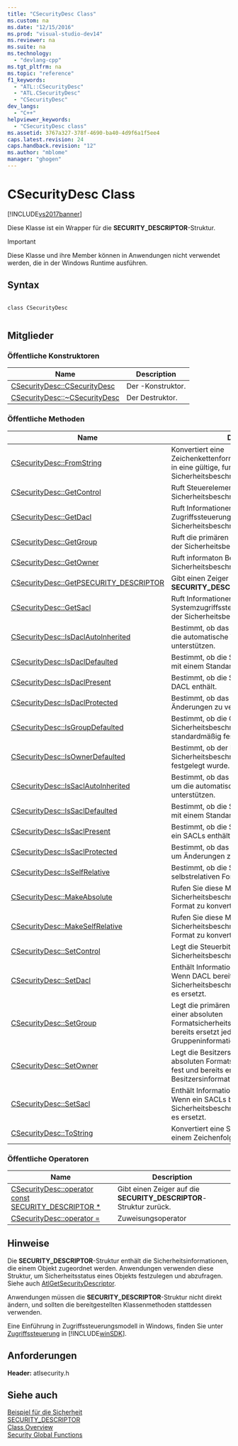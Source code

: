 ```yaml
---
title: "CSecurityDesc Class"
ms.custom: na
ms.date: "12/15/2016"
ms.prod: "visual-studio-dev14"
ms.reviewer: na
ms.suite: na
ms.technology: 
  - "devlang-cpp"
ms.tgt_pltfrm: na
ms.topic: "reference"
f1_keywords: 
  - "ATL::CSecurityDesc"
  - "ATL.CSecurityDesc"
  - "CSecurityDesc"
dev_langs: 
  - "C++"
helpviewer_keywords: 
  - "CSecurityDesc class"
ms.assetid: 3767a327-378f-4690-ba40-4d9f6a1f5ee4
caps.latest.revision: 24
caps.handback.revision: "12"
ms.author: "mblome"
manager: "ghogen"
---
```

# CSecurityDesc Class
[!INCLUDE[vs2017banner](../../assembler/inline/includes/vs2017banner.md)]

Diese Klasse ist ein Wrapper für die **SECURITY\_DESCRIPTOR**\-Struktur.  
  
> [!IMPORTANT]
>  Diese Klasse und ihre Member können in Anwendungen nicht verwendet werden, die in der Windows Runtime ausführen.  
  
## Syntax  
  
```  
  
class CSecurityDesc  
  
```  
  
## Mitglieder  
  
### Öffentliche Konstruktoren  
  
|Name|Description|  
|----------|-----------------|  
|[CSecurityDesc::CSecurityDesc](../Topic/CSecurityDesc::CSecurityDesc.md)|Der \-Konstruktor.|  
|[CSecurityDesc::~CSecurityDesc](../Topic/CSecurityDesc::~CSecurityDesc.md)|Der Destruktor.|  
  
### Öffentliche Methoden  
  
|Name|Description|  
|----------|-----------------|  
|[CSecurityDesc::FromString](../Topic/CSecurityDesc::FromString.md)|Konvertiert eine Zeichenkettenformatsicherheitsbeschreibung in eine gültige, funktionale Sicherheitsbeschreibung.|  
|[CSecurityDesc::GetControl](../Topic/CSecurityDesc::GetControl.md)|Ruft Steuerelementinformationen aus der Sicherheitsbeschreibung ab.|  
|[CSecurityDesc::GetDacl](../Topic/CSecurityDesc::GetDacl.md)|Ruft Informationen der besitzerverwalteten Zugriffssteuerungsliste \(DACLs\) aus der Sicherheitsbeschreibung ab.|  
|[CSecurityDesc::GetGroup](../Topic/CSecurityDesc::GetGroup.md)|Ruft die primären Gruppeninformationen aus der Sicherheitsbeschreibung ab.|  
|[CSecurityDesc::GetOwner](../Topic/CSecurityDesc::GetOwner.md)|Ruft informaton Besitzer von der Sicherheitsbeschreibung ab.|  
|[CSecurityDesc::GetPSECURITY\_DESCRIPTOR](../Topic/CSecurityDesc::GetPSECURITY_DESCRIPTOR.md)|Gibt einen Zeiger auf die **SECURITY\_DESCRIPTOR**\-Struktur zurück.|  
|[CSecurityDesc::GetSacl](../Topic/CSecurityDesc::GetSacl.md)|Ruft Informationen der Systemzugriffssteuerungsliste \(SACL\) aus der Sicherheitsbeschreibung ab.|  
|[CSecurityDesc::IsDaclAutoInherited](../Topic/CSecurityDesc::IsDaclAutoInherited.md)|Bestimmt, ob das DACL konfiguriert wird, um die automatische Weitergabe zu unterstützen.|  
|[CSecurityDesc::IsDaclDefaulted](../Topic/CSecurityDesc::IsDaclDefaulted.md)|Bestimmt, ob die Sicherheitsbeschreibung mit einem Standard DACL konfiguriert ist.|  
|[CSecurityDesc::IsDaclPresent](../Topic/CSecurityDesc::IsDaclPresent.md)|Bestimmt, ob die Sicherheitsbeschreibung DACL enthält.|  
|[CSecurityDesc::IsDaclProtected](../Topic/CSecurityDesc::IsDaclProtected.md)|Bestimmt, ob das DACL konfiguriert wird, um Änderungen zu verhindern.|  
|[CSecurityDesc::IsGroupDefaulted](../Topic/CSecurityDesc::IsGroupDefaulted.md)|Bestimmt, ob die Gruppensicherheits\-id der Sicherheitsbeschreibung \(SID\) standardmäßig festgelegt wurde.|  
|[CSecurityDesc::IsOwnerDefaulted](../Topic/CSecurityDesc::IsOwnerDefaulted.md)|Bestimmt, ob der Besitzer SID der Sicherheitsbeschreibung standardmäßig festgelegt wurde.|  
|[CSecurityDesc::IsSaclAutoInherited](../Topic/CSecurityDesc::IsSaclAutoInherited.md)|Bestimmt, ob das SACLs konfiguriert wird, um die automatische Weitergabe zu unterstützen.|  
|[CSecurityDesc::IsSaclDefaulted](../Topic/CSecurityDesc::IsSaclDefaulted.md)|Bestimmt, ob die Sicherheitsbeschreibung mit einem Standard SACLs konfiguriert ist.|  
|[CSecurityDesc::IsSaclPresent](../Topic/CSecurityDesc::IsSaclPresent.md)|Bestimmt, ob die Sicherheitsbeschreibung ein SACLs enthält.|  
|[CSecurityDesc::IsSaclProtected](../Topic/CSecurityDesc::IsSaclProtected.md)|Bestimmt, ob das SACLs konfiguriert wird, um Änderungen zu verhindern.|  
|[CSecurityDesc::IsSelfRelative](../Topic/CSecurityDesc::IsSelfRelative.md)|Bestimmt, ob die Sicherheitsbeschreibung im selbstrelativen Format ist.|  
|[CSecurityDesc::MakeAbsolute](../Topic/CSecurityDesc::MakeAbsolute.md)|Rufen Sie diese Methode auf, um die Sicherheitsbeschreibung auf die absolute Format zu konvertieren.|  
|[CSecurityDesc::MakeSelfRelative](../Topic/CSecurityDesc::MakeSelfRelative.md)|Rufen Sie diese Methode auf, um die Sicherheitsbeschreibung zum selbstrelativen Format zu konvertieren.|  
|[CSecurityDesc::SetControl](../Topic/CSecurityDesc::SetControl.md)|Legt die Steuerbite einer Sicherheitsbeschreibung fest.|  
|[CSecurityDesc::SetDacl](../Topic/CSecurityDesc::SetDacl.md)|Enthält Informationen in einem DACL fest.  Wenn DACL bereits in der Sicherheitsbeschreibung vorhanden ist, wird es ersetzt.|  
|[CSecurityDesc::SetGroup](../Topic/CSecurityDesc::SetGroup.md)|Legt die primären Gruppeninformationen einer absoluten Formatsicherheitsbeschreibung fest und bereits ersetzt jedes primäre der Gruppeninformationen vorhanden.|  
|[CSecurityDesc::SetOwner](../Topic/CSecurityDesc::SetOwner.md)|Legt die Besitzersinformationen einer absoluten Formatsicherheitsbeschreibung fest und bereits ersetzt jedes der Besitzersinformationen vorhanden.|  
|[CSecurityDesc::SetSacl](../Topic/CSecurityDesc::SetSacl.md)|Enthält Informationen in einem SACLs fest.  Wenn ein SACLs bereits in der Sicherheitsbeschreibung vorhanden ist, wird es ersetzt.|  
|[CSecurityDesc::ToString](../Topic/CSecurityDesc::ToString.md)|Konvertiert eine Sicherheitsbeschreibung zu einem Zeichenfolgenformat.|  
  
### Öffentliche Operatoren  
  
|Name|Description|  
|----------|-----------------|  
|[CSecurityDesc::operator const SECURITY\_DESCRIPTOR \*](../Topic/CSecurityDesc::operator%20const%20SECURITY_DESCRIPTOR%20*.md)|Gibt einen Zeiger auf die **SECURITY\_DESCRIPTOR**\-Struktur zurück.|  
|[CSecurityDesc::operator \=](../Topic/CSecurityDesc::operator%20=.md)|Zuweisungsoperator|  
  
## Hinweise  
 Die **SECURITY\_DESCRIPTOR**\-Struktur enthält die Sicherheitsinformationen, die einem Objekt zugeordnet werden.  Anwendungen verwenden diese Struktur, um Sicherheitsstatus eines Objekts festzulegen und abzufragen.  Siehe auch [AtlGetSecurityDescriptor](../Topic/AtlGetSecurityDescriptor.md).  
  
 Anwendungen müssen die **SECURITY\_DESCRIPTOR**\-Struktur nicht direkt ändern, und sollten die bereitgestellten Klassenmethoden stattdessen verwenden.  
  
 Eine Einführung in Zugriffssteuerungsmodell in Windows, finden Sie unter [Zugriffssteuerung](http://msdn.microsoft.com/library/windows/desktop/aa374860) in [!INCLUDE[winSDK](../../atl/includes/winsdk_md.md)].  
  
## Anforderungen  
 **Header:** atlsecurity.h  
  
## Siehe auch  
 [Beispiel für die Sicherheit](../../top/visual-cpp-samples.md)   
 [SECURITY\_DESCRIPTOR](http://msdn.microsoft.com/library/windows/desktop/aa379561)   
 [Class Overview](../../atl/atl-class-overview.md)   
 [Security Global Functions](../../atl/reference/security-global-functions.md)
